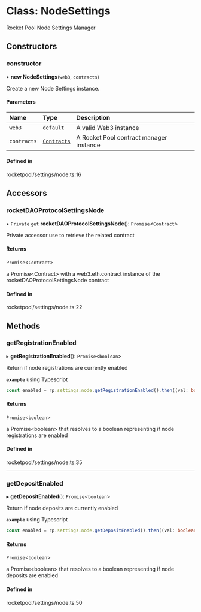 # Class: NodeSettings

Rocket Pool Node Settings Manager

## Constructors

### constructor

• **new NodeSettings**(`web3`, `contracts`)

Create a new Node Settings instance.

#### Parameters

| Name        | Type                     | Description                             |
| :---------- | :----------------------- | :-------------------------------------- |
| `web3`      | `default`                | A valid Web3 instance                   |
| `contracts` | [`Contracts`](Contracts) | A Rocket Pool contract manager instance |

#### Defined in

rocketpool/settings/node.ts:16

## Accessors

### rocketDAOProtocolSettingsNode

• `Private` `get` **rocketDAOProtocolSettingsNode**(): `Promise`<`Contract`\>

Private accessor use to retrieve the related contract

#### Returns

`Promise`<`Contract`\>

a Promise<Contract\> with a web3.eth.contract instance of the rocketDAOProtocolSettingsNode contract

#### Defined in

rocketpool/settings/node.ts:22

## Methods

### getRegistrationEnabled

▸ **getRegistrationEnabled**(): `Promise`<`boolean`\>

Return if node registrations are currently enabled

**`example`** using Typescript

```ts
const enabled = rp.settings.node.getRegistrationEnabled().then((val: boolean) => { val };
```

#### Returns

`Promise`<`boolean`\>

a Promise<boolean\> that resolves to a boolean representing if node registrations are enabled

#### Defined in

rocketpool/settings/node.ts:35

---

### getDepositEnabled

▸ **getDepositEnabled**(): `Promise`<`boolean`\>

Return if node deposits are currently enabled

**`example`** using Typescript

```ts
const enabled = rp.settings.node.getDepositEnabled().then((val: boolean) => { val };
```

#### Returns

`Promise`<`boolean`\>

a Promise<boolean\> that resolves to a boolean representing if node deposits are enabled

#### Defined in

rocketpool/settings/node.ts:50
